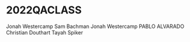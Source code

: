 # 2022QACLASS
Jonah Westercamp
Sam Bachman
Jonah Westercamp
PABLO ALVARADO
Christian Douthart
Tayah Spiker
